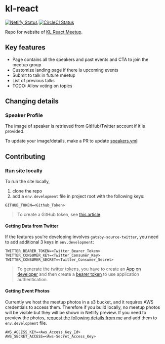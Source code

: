 # kl-react

[![Netlify Status](https://api.netlify.com/api/v1/badges/17874651-226e-4dc5-9af8-a3a6fd62c08b/deploy-status)](https://app.netlify.com/sites/kl-react/deploys) [![CircleCI Status](https://circleci.com/gh/malcolm-kee/kl-react/tree/master.svg?style=svg)](https://circleci.com/gh/malcolm-kee/kl-react/tree/master)

Repo for website of [KL React Meetup][kl-react-meetup].

## Key features

- Page contains all the speakers and past events and CTA to join the meetup group
- Customize landing page if there is upcoming events
- Submit to talk in future meetup
- List of previous talks
- TODO: Allow voting on topics

## Changing details

### Speaker Profile

The image of speaker is retrieved from GitHub/Twitter account if it is provided.

To update your image/details, make a PR to update [speakers.yml](src/data/speakers.yml)

## Contributing

### Run site locally

To run the site locally,

1. clone the repo
2. add a `env.development` file in project root with the following keys:

```
GITHUB_TOKEN=<Github_Token>
```

> To create a GitHub token, see [this article][create-github-token].

#### Getting Data from Twitter

If the features you're developing involves `gatsby-source-twitter`, you need to add additional 3 keys in `env.development`:

```
TWITTER_BEARER_TOKEN=<Twitter_Bearer_Token>
TWITTER_CONSUMER_KEY=<Twitter_Consumer_Key>
TWITTER_CONSUMER_SECRET=<Twitter_Consumer_Secret>
```

> To generate the twitter tokens, you have to create an [App on developer][twitter-app] and then create a [bearer token][twitter-bearer-token] to use application authentication.

#### Getting Event Photos

Currently we host the meetup photos in a s3 bucket, and it requires AWS credentials to access them. Therefore if you build locally, no meetup photos will be visible but they will be shown in Netlify preview. If you need to preview the photos, [request the following details from me](mailto:malcolm.keeweesiong@gmail.com) and add them to `env.development` file.

```
AWS_ACCESS_KEY=<Aws_Access_Key_Id>
AWS_SECRET_ACCESS=<Aws-Secret_Access_Key>
```

[create-github-token]: https://help.github.com/en/articles/creating-a-personal-access-token-for-the-command-line
[twitter-app]: https://developer.twitter.com/en/apps
[twitter-bearer-token]: https://developer.twitter.com/en/docs/basics/authentication/guides/bearer-tokens.html
[kl-react-meetup]: https://www.meetup.com/kl-react/
